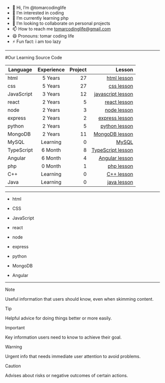 - 👋 Hi, I’m @tomarcodinglife
- 👀 I’m interested in coding
- 🌱 I’m currently learning php
- 💞️ I’m looking to collaborate on personal projects
- 📫 How to reach me tomarcodinglife@gmail.com
- 😄 Pronouns: tomar coding life
- ⚡ Fun fact: i am too lazy
  
---
#Our Learning Source Code

| Language      | Experience    | Project  |  Lesson  |
| ------------- |:-------------:| -----:| -----:|
| html          | 5 Years       | 27     | [html lesson](https://github.com/tomarcodinglife/html)                   |
| css           | 5 Years       | 27     | [css lesson](https://github.com/tomarcodinglife/css)                    |
| JavaScript    | 3 Years       | 12     | [javascript lesson](https://github.com/tomarcodinglife/javascript)       |
| react         | 2 Years       | 5      | [react lesson](https://github.com/tomarcodinglife/React)            |
| node          | 2 Years       | 3      | [node lesson](https://github.com/tomarcodinglife/Node)             |
| express       | 2 Years       | 2      | [express lesson](https://github.com/tomarcodinglife/Express)          |
| python        | 2 Years       | 5      | [python lesson](https://github.com/tomarcodinglife/Python)           |
| MongoDB       | 2 Years       | 11     | [MongoDB lesson](https://github.com/tomarcodinglife/MongoDB)          |
| MySQL         | Learning      | 0      | [MySQL](https://github.com/tomarcodinglife/MySQL)             |
| TypeScript    | 6 Month       | 8      | [TypeScript lesson](https://github.com/tomarcodinglife/Typescript)       |
| Angular       | 6 Month       | 4      | [Angular lesson](https://github.com/tomarcodinglife/Angular)          |
| php           | 0 Month       | 1      | [php lesson](https://github.com/tomarcodinglife/php)               |
| C++           | Learning      | 0      | [C++ lesson](https://github.com/tomarcodinglife/html)              |
| Java          | Learning      | 0      | [java lesson](https://github.com/tomarcodinglife/html)             |

---
- html
* CSS
+ JavaScript
- react  
* node
+ express
- python  
* MongoDB
+ Angular

---

> [!NOTE]
> Useful information that users should know, even when skimming content.

> [!TIP]
> Helpful advice for doing things better or more easily.

> [!IMPORTANT]
> Key information users need to know to achieve their goal.

> [!WARNING]
> Urgent info that needs immediate user attention to avoid problems.

> [!CAUTION]
> Advises about risks or negative outcomes of certain actions.


<!---
tomarcodinglife/tomarcodinglife is a ✨ special ✨ repository because its `README.md` (this file) appears on your GitHub profile.
You can click the Preview link to take a look at your changes.
--->
